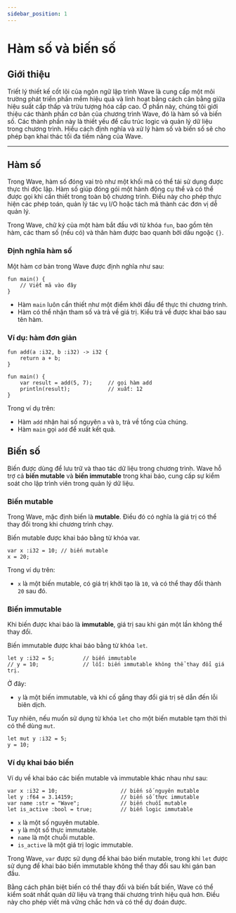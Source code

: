 ```yaml
---
sidebar_position: 1
---
```


# Hàm số và biến số

## Giới thiệu

Triết lý thiết kế cốt lõi của ngôn ngữ lập trình Wave là cung cấp một môi trường phát triển phần mềm hiệu quả và linh hoạt bằng cách cân bằng giữa hiệu suất cấp thấp và trừu tượng hóa cấp cao.
Ở phần này, chúng tôi giới thiệu các thành phần cơ bản của chương trình Wave, đó là hàm số và biến số. Các thành phần này là thiết yếu để cấu trúc logic và quản lý dữ liệu trong chương trình.
Hiểu cách định nghĩa và xử lý hàm số và biến số sẽ cho phép bạn khai thác tối đa tiềm năng của Wave.

---

## Hàm số

Trong Wave, hàm số đóng vai trò như một khối mã có thể tái sử dụng được thực thi độc lập.
Hàm số giúp đóng gói một hành động cụ thể và có thể được gọi khi cần thiết trong toàn bộ chương trình.
Điều này cho phép thực hiện các phép toán, quản lý tác vụ I/O hoặc tách mã thành các đơn vị dễ quản lý.

Trong Wave, chữ ký của một hàm bắt đầu với từ khóa `fun`, bao gồm tên hàm, các tham số (nếu có) và thân hàm được bao quanh bởi dấu ngoặc `{}`.

### Định nghĩa hàm số

Một hàm cơ bản trong Wave được định nghĩa như sau:

```wave
fun main() {
    // Viết mã vào đây
}
```

- Hàm `main` luôn cần thiết như một điểm khởi đầu để thực thi chương trình.
- Hàm có thể nhận tham số và trả về giá trị. Kiểu trả về được khai báo sau tên hàm.

### Ví dụ: hàm đơn giản

```wave
fun add(a :i32, b :i32) -> i32 {
    return a + b;
}

fun main() {
    var result = add(5, 7);     // gọi hàm add
    println(result);            // xuất: 12
}
```

Trong ví dụ trên:

- Hàm `add` nhận hai số nguyên `a` và `b`, trả về tổng của chúng.
- Hàm `main` gọi `add` để xuất kết quả.

## Biến số

Biến được dùng để lưu trữ và thao tác dữ liệu trong chương trình.
Wave hỗ trợ cả **biến mutable** và **biến immutable** trong khai báo, cung cấp sự kiểm soát cho lập trình viên trong quản lý dữ liệu.

### Biến mutable

Trong Wave, mặc định biến là **mutable**. Điều đó có nghĩa là giá trị có thể thay đổi trong khi chương trình chạy.

Biến mutable được khai báo bằng từ khóa var.

```wave
var x :i32 = 10; // biến mutable
x = 20;
```

Trong ví dụ trên:

- `x` là một biến mutable, có giá trị khởi tạo là `10`, và có thể thay đổi thành `20` sau đó.

### Biến immutable

Khi biến được khai báo là **immutable**, giá trị sau khi gán một lần không thể thay đổi.

Biến immutable được khai báo bằng từ khóa `let`.

```wave
let y :i32 = 5;         // biến immutable
// y = 10;              // lỗi: biến immutable không thể thay đổi giá trị.
```

Ở đây:

- `y` là một biến immutable, và khi cố gắng thay đổi giá trị sẽ dẫn đến lỗi biên dịch.

Tuy nhiên, nếu muốn sử dụng từ khóa `let` cho một biến mutable tạm thời thì có thể dùng `mut`.

```wave
let mut y :i32 = 5;
y = 10;
```

### Ví dụ khai báo biến

Ví dụ về khai báo các biến mutable và immutable khác nhau như sau:

```wave
var x :i32 = 10;                    // biến số nguyên mutable
let y :f64 = 3.14159;               // biến số thực immutable
var name :str = "Wave";             // biến chuỗi mutable
let is_active :bool = true;         // biến logic immutable
```

- `x` là một số nguyên mutable.
- `y` là một số thực immutable.
- `name` là một chuỗi mutable.
- `is_active` là một giá trị logic immutable.

Trong Wave, `var` được sử dụng để khai báo biến mutable, trong khi `let` được sử dụng để khai báo biến immutable không thể thay đổi sau khi gán ban đầu.

Bằng cách phân biệt biến có thể thay đổi và biến bất biến, Wave có thể kiểm soát nhất quán dữ liệu và trạng thái chương trình hiệu quả hơn.
Điều này cho phép viết mã vững chắc hơn và có thể dự đoán được.
